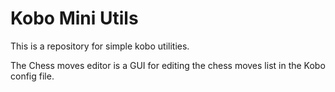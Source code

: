 Kobo Mini Utils
===============

This is a repository for simple kobo utilities.

The Chess moves editor is a GUI for editing the chess moves list in the Kobo config file.

